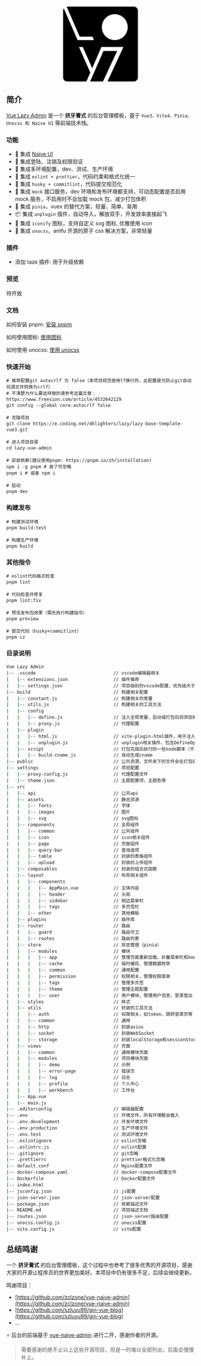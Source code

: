 <p align="center">
  <a href="#">
    <img alt="Lazy Logo" width="200" src="./src/assets/images/logo.png">
  </a>
</p>

## 简介

[Vue Lazy Admin](#) 是一个 **挤牙膏式** 的后台管理模板，基于 `Vue3、Vite4、Pinia、Unocss 和 Naive UI` 等前端技术栈。

### 功能

- 🍒 集成 [Naive UI](https://www.naiveui.com)
- 🍑 集成登陆、注销及权限验证
- 🍐 集成多环境配置，dev、测试、生产环境
- 🍎 集成 `eslint + prettier`，代码约束和格式化统一
- 🍌 集成 `husky + commitlint`，代码提交规范化
- 🍉 集成 `mock` 接口服务，dev 环境和发布环境都支持，可动态配置是否启用 mock 服务，不启用时不会加载 mock 包，减少打包体积
- 🍍 集成 `pinia`，vuex 的替代方案，轻量、简单、易用
- 📦 集成 `unplugin` 插件，自动导入，解放双手，开发效率直接起飞
- 🤹 集成 `iconify` 图标，支持自定义 svg 图标, 优雅使用 icon
- 🍇 集成 `unocss`，antfu 开源的原子 css 解决方案，非常轻量

### 插件

- 添加 taze 插件: 用于升级依赖

### 预览

待开放

### 文档

如何安装 pnpm: [安装 pnpm](docs/安装pnpm.md)

如何使用图标: [使用图标](docs/使用图标.md)

如何使用 unocss: [使用 unocss](docs/使用unocss.md)

### 快速开始

```shell
# 推荐配置git autocrlf 为 false（本项目规范使用lf换行符，此配置是为防止git自动将源文件转换为crlf）
# 不清楚为什么要这样做的请参考这篇文章：https://www.freesion.com/article/4532642129
git config --global core.autocrlf false

# 克隆项目
git clone https://e.coding.net/dklighters/lazy/lazy-base-template-vue3.git

# 进入项目目录
cd lazy-vue-admin

# 安装依赖(建议使用pnpm: https://pnpm.io/zh/installation)
npm i -g pnpm # 装了可忽略
pnpm i # 或者 npm i

# 启动
pnpm dev
```

### 构建发布

```shell
# 构建测试环境
pnpm build:test

# 构建生产环境
pnpm build
```

### 其他指令

```shell
# eslint代码格式检查
pnpm lint

# 代码检查并修复
pnpm lint:fix

# 预览发布包效果（需先执行构建指令）
pnpm preview

# 提交代码（husky+commitlint）
pnpm cz
```

### 目录说明

```bash
Vue Lazy Admin
|-- .vscode                             // vscode编辑器相关
|   |-- extensions.json                 // 插件推荐
|   |-- settings.json                   // 项目级别的vscode配置，优先级大于全局vscode配置
|-- build                               // 构建相关配置
|   |-- constant.js                     // 构建相关的常量
|   |-- utils.js                        // 构建相关的工具方法
|   |-- config
|   |   |-- define.js                   // 注入全局常量，启动或打包后将添加到window中
|   |   |-- proxy.js                    // 代理配置
|   |-- plugin
|   |   |-- html.js                     // vite-plugin-html插件，用于注入变量或者html标签
|   |   |-- unplugin.js                 // unplugin相关插件，包含DefineOptions和自动导入
|   |-- script                          // 打包完成后执行的一些node脚本（不重要）
|   |   |-- build-cname.js              // 自动生成cname
|-- public                              // 公共资源，文件夹下的文件会在打包后会直接加到dist根目录下
|-- settings                            // 项目配置
|   |-- proxy-config.js                 // 代理配置文件
|   |-- theme.json                      // 主题配置项，主题色等
|-- src
|   |-- api                             // 公共api
|   |-- assets                          // 静态资源
|   |   |-- fonts                       // 字体
|   |   |-- images                      // 图片
|   |   |-- svg                         // svg图标
|   |-- components                      // 全局组件
|   |   |-- common                      // 公共组件
|   |   |-- icon                        // icon相关组件
|   |   |-- page                        // 页面组件
|   |   |-- query-bar                   // 查询选项
|   |   |-- table                       // 封装的表格组件
|   |   |-- upload                      // 封装的上传组件
|   |-- composables                     // 封装的组合式函数
|   |-- layout                          // 布局相关组件
|   |   |-- components
|   |   |   |-- AppMain.vue             // 主体内容
|   |   |   |-- header                  // 头部
|   |   |   |-- sidebar                 // 侧边菜单栏
|   |   |   |-- tags                    // 多页签栏
|   |   |-- other                       // 其他模板
|   |-- plugins                         // 插件库
|   |-- router                          // 路由
|   |   |-- guard                       // 路由守卫
|   |   |-- routes                      // 路由列表
|   |-- store                           // 状态管理（pinia）
|   |   |-- modules                     // 模块
|   |   |   |-- app                     // 管理页面重新加载、折叠菜单栏和keepAlive等
|   |   |   |-- cache                   // 临时缓存、管理数据枚举
|   |   |   |-- common                  // 通用配置
|   |   |   |-- permission              // 权限相关，管理权限菜单
|   |   |   |-- tags                    // 管理多页签
|   |   |   |-- theme                   // 管理主题配置
|   |   |   |-- user                    // 用户模块，管理用户信息、登录登出
|   |-- styles                          // 样式
|   |-- utils                           // 封装的工具方法
|   |   |-- auth                        // 权限相关，如token、跳转登录页等
|   |   |-- common                      // 通用
|   |   |-- http                        // 封装axios
|   |   |-- socket                      // 封装WebSocket
|   |   |-- storage                     // 封装localStorage和sessionStorage
|   |-- views                           // 页面
|   |   |-- common                      // 通用模块页面
|   |   |-- modules                     // 项目模块页面
|   |   |   |-- demo                    // 示例
|   |   |   |-- error-page              // 错误页
|   |   |   |-- log                     // 日志
|   |   |   |-- profile                 // 个人中心
|   |   |   |-- workbench               // 工作台
|   |-- App.vue
|   |-- main.js
|-- .editorconfig                       // 编辑器配置
|-- .env                                // 环境文件，所有环境都会载入
|-- .env.development                    // 开发环境文件
|-- .env.production                     // 生产环境文件
|-- .env.test                           // 测试环境文件
|-- .eslintignore                       // eslint忽略
|-- .eslintrc.js                        // eslint配置
|-- .gitignore                          // git忽略
|-- .prettierrc                         // prettier格式化忽略
|-- default.conf                        // Nginx配置文件
|-- docker-compose.yaml                 // docker-compose配置文件
|-- Dockerfile                          // Docker配置文件
|-- index.html
|-- jsconfig.json                       // js配置
|-- json-server.json                    // json-server配置
|-- package.json                        // 依赖描述文件
|-- README.md                           // 项目描述文档
|-- routes.json                         // json-server路由配置
|-- unocss.config.js                    // unocss配置
|-- vite.config.js                      // vite配置
```

## 总结鸣谢

一个 **挤牙膏式** 的后台管理模板，这个过程中也参考了很多优秀的开源项目，感谢大家的开源让程序员的世界更加美好。本项目中仍有很多不足，后续会继续更新。

鸣谢项目：

- [https://github.com/zclzone/vue-naive-admin](https://github.com/zclzone/vue-naive-admin)
- [https://github.com/szluyu99/gin-vue-blog](https://github.com/szluyu99/gin-vue-blog)
- ...

⭐ 后台的前端基于 [vue-naive-admin](https://github.com/zclzone/vue-naive-admin) 进行二开，感谢作者的开源。

> 需要感谢的绝不止以上这些开源项目，但是一时难以全部列出，后面会慢慢补上。
